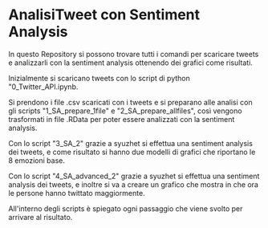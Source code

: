 # AnalisiTweet con Sentiment Analysis

In questo Repository si possono trovare tutti i comandi per scaricare tweets e analizzarli con la sentiment analysis ottenendo dei grafici come risultati. 

Inizialmente si scaricano tweets con lo script di python "0_Twitter_API.ipynb.

Si prendono i file .csv scaricati con i tweets e si preparano alle analisi con gli scripts "1_SA_prepare_1file" e "2_SA_prepare_allfiles", così vengono trasformati in file .RData per poter essere analizzati con la sentiment analysis. 

Con lo script "3_SA_2" grazie a syuzhet si effettua una sentiment analysis dei tweets, e come risultato si hanno due modelli di grafici che riportano le 8 emozioni base.

Con lo script "4_SA_advanced_2" grazie a syuzhet si effettua una sentiment analysis dei tweets, e inoltre si va a creare un grafico che mostra in che ora le persone hanno twittato maggiormente. 

All'interno degli scripts è spiegato ogni passaggio che viene svolto per arrivare al risultato. 
